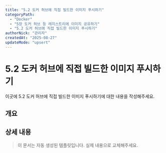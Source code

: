 ```yaml
---
title: "5.2 도커 허브에 직접 빌드한 이미지 푸시하기"
categoryPath:
  - "Docker"
  - "5장 도커 허브 등 레지스트리에 이미지 공유하기"
  - "5.2 도커 허브에 직접 빌드한 이미지 푸시하기"
authorNick: "관리자"
createdAt: "2025-08-27"
updateMode: "upsert"
---
```


# 5.2 도커 허브에 직접 빌드한 이미지 푸시하기

이곳에 5.2 도커 허브에 직접 빌드한 이미지 푸시하기에 대한 내용을 작성해주세요.

## 개요

<!-- 내용을 작성해주세요 -->

## 상세 내용

<!-- 내용을 작성해주세요 -->

> 이 문서는 자동 생성된 템플릿입니다. 실제 내용으로 교체해주세요.
